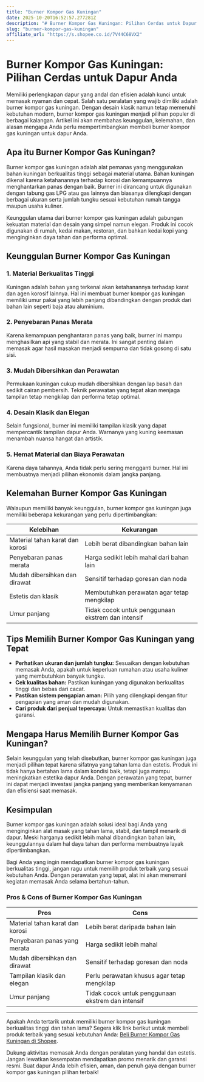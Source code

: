 ```yaml
---
title: "Burner Kompor Gas Kuningan"
date: 2025-10-20T16:52:57.277281Z
description: "# Burner Kompor Gas Kuningan: Pilihan Cerdas untuk Dapur Anda..."
slug: "burner-kompor-gas-kuningan"
affiliate_url: "https://s.shopee.co.id/7V44C68VX2"
---
```

# Burner Kompor Gas Kuningan: Pilihan Cerdas untuk Dapur Anda

Memiliki perlengkapan dapur yang andal dan efisien adalah kunci untuk memasak nyaman dan cepat. Salah satu peralatan yang wajib dimiliki adalah burner kompor gas kuningan. Dengan desain klasik namun tetap memenuhi kebutuhan modern, burner kompor gas kuningan menjadi pilihan populer di berbagai kalangan. Artikel ini akan membahas keunggulan, kelemahan, dan alasan mengapa Anda perlu mempertimbangkan membeli burner kompor gas kuningan untuk dapur Anda.

## Apa itu Burner Kompor Gas Kuningan?

Burner kompor gas kuningan adalah alat pemanas yang menggunakan bahan kuningan berkualitas tinggi sebagai material utama. Bahan kuningan dikenal karena ketahanannya terhadap korosi dan kemampuannya menghantarkan panas dengan baik. Burner ini dirancang untuk digunakan dengan tabung gas LPG atau gas lainnya dan biasanya dilengkapi dengan berbagai ukuran serta jumlah tungku sesuai kebutuhan rumah tangga maupun usaha kuliner.

Keunggulan utama dari burner kompor gas kuningan adalah gabungan kekuatan material dan desain yang simpel namun elegan. Produk ini cocok digunakan di rumah, kedai makan, restoran, dan bahkan kedai kopi yang menginginkan daya tahan dan performa optimal.

## Keunggulan Burner Kompor Gas Kuningan

### 1. Material Berkualitas Tinggi

Kuningan adalah bahan yang terkenal akan ketahanannya terhadap karat dan agen korosif lainnya. Hal ini membuat burner kompor gas kuningan memiliki umur pakai yang lebih panjang dibandingkan dengan produk dari bahan lain seperti baja atau aluminium.

### 2. Penyebaran Panas Merata

Karena kemampuan penghantaran panas yang baik, burner ini mampu menghasilkan api yang stabil dan merata. Ini sangat penting dalam memasak agar hasil masakan menjadi sempurna dan tidak gosong di satu sisi.

### 3. Mudah Dibersihkan dan Perawatan

Permukaan kuningan cukup mudah dibersihkan dengan lap basah dan sedikit cairan pembersih. Teknik perawatan yang tepat akan menjaga tampilan tetap mengkilap dan performa tetap optimal.

### 4. Desain Klasik dan Elegan

Selain fungsional, burner ini memiliki tampilan klasik yang dapat mempercantik tampilan dapur Anda. Warnanya yang kuning keemasan menambah nuansa hangat dan artistik.

### 5. Hemat Material dan Biaya Perawatan

Karena daya tahannya, Anda tidak perlu sering mengganti burner. Hal ini membuatnya menjadi pilihan ekonomis dalam jangka panjang.

## Kelemahan Burner Kompor Gas Kuningan

Walaupun memiliki banyak keunggulan, burner kompor gas kuningan juga memiliki beberapa kekurangan yang perlu dipertimbangkan:

| Kelebihan                                    | Kekurangan                                    |
|----------------------------------------------|----------------------------------------------|
| Material tahan karat dan korosi             | Lebih berat dibandingkan bahan lain        |
| Penyebaran panas merata                      | Harga sedikit lebih mahal dari bahan lain  |
| Mudah dibersihkan dan dirawat               | Sensitif terhadap goresan dan noda       |
| Estetis dan klasik                          | Membutuhkan perawatan agar tetap mengkilap |
| Umur panjang                                | Tidak cocok untuk penggunaan ekstrem dan intensif |

## Tips Memilih Burner Kompor Gas Kuningan yang Tepat

- **Perhatikan ukuran dan jumlah tungku:** Sesuaikan dengan kebutuhan memasak Anda, apakah untuk keperluan rumahan atau usaha kuliner yang membutuhkan banyak tungku.
- **Cek kualitas bahan:** Pastikan kuningan yang digunakan berkualitas tinggi dan bebas dari cacat.
- **Pastikan sistem pengapian aman:** Pilih yang dilengkapi dengan fitur pengapian yang aman dan mudah digunakan.
- **Cari produk dari penjual tepercaya:** Untuk memastikan kualitas dan garansi.

## Mengapa Harus Memilih Burner Kompor Gas Kuningan?

Selain keunggulan yang telah disebutkan, burner kompor gas kuningan juga menjadi pilihan tepat karena sifatnya yang tahan lama dan estetis. Produk ini tidak hanya bertahan lama dalam kondisi baik, tetapi juga mampu meningkatkan estetika dapur Anda. Dengan perawatan yang tepat, burner ini dapat menjadi investasi jangka panjang yang memberikan kenyamanan dan efisiensi saat memasak.

## Kesimpulan

Burner kompor gas kuningan adalah solusi ideal bagi Anda yang menginginkan alat masak yang tahan lama, stabil, dan tampil menarik di dapur. Meski harganya sedikit lebih mahal dibandingkan bahan lain, keunggulannya dalam hal daya tahan dan performa membuatnya layak dipertimbangkan.

Bagi Anda yang ingin mendapatkan burner kompor gas kuningan berkualitas tinggi, jangan ragu untuk memilih produk terbaik yang sesuai kebutuhan Anda. Dengan perawatan yang tepat, alat ini akan menemani kegiatan memasak Anda selama bertahun-tahun.

### Pros & Cons of Burner Kompor Gas Kuningan

| Pros                                              | Cons                                               |
|---------------------------------------------------|-----------------------------------------------------|
| Material tahan karat dan korosi                  | Lebih berat daripada bahan lain                     |
| Penyebaran panas yang merata                     | Harga sedikit lebih mahal                         |
| Mudah dibersihkan dan dirawat                     | Sensitif terhadap goresan dan noda                |
| Tampilan klasik dan elegan                        | Perlu perawatan khusus agar tetap mengkilap        |
| Umur panjang                                    | Tidak cocok untuk penggunaan ekstrem dan intensif |

---

Apakah Anda tertarik untuk memiliki burner kompor gas kuningan berkualitas tinggi dan tahan lama? Segera klik link berikut untuk membeli produk terbaik yang sesuai kebutuhan Anda: [Beli Burner Kompor Gas Kuningan di Shopee](https://s.shopee.co.id/7V44C68VX2).

Dukung aktivitas memasak Anda dengan peralatan yang handal dan estetis. Jangan lewatkan kesempatan mendapatkan promo menarik dan garansi resmi. Buat dapur Anda lebih efisien, aman, dan penuh gaya dengan burner kompor gas kuningan pilihan terbaik!